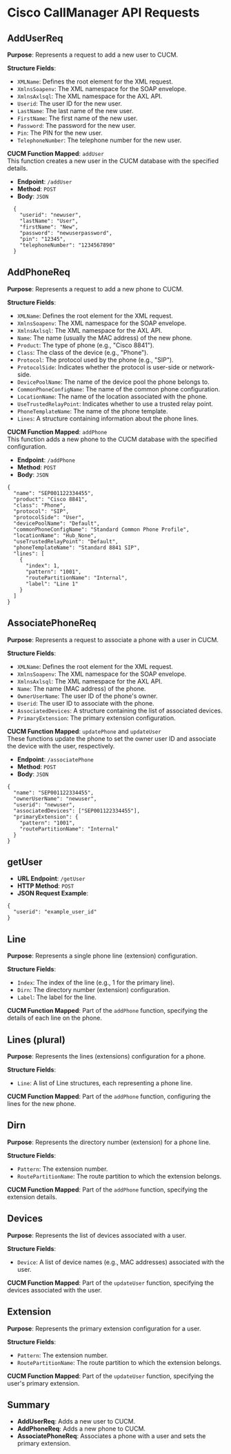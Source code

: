 # Cisco CallManager API Requests

## AddUserReq

**Purpose**: Represents a request to add a new user to CUCM.

**Structure Fields**:
- `XMLName`: Defines the root element for the XML request.
- `XmlnsSoapenv`: The XML namespace for the SOAP envelope.
- `XmlnsAxlsql`: The XML namespace for the AXL API.
- `Userid`: The user ID for the new user.
- `LastName`: The last name of the new user.
- `FirstName`: The first name of the new user.
- `Password`: The password for the new user.
- `Pin`: The PIN for the new user.
- `TelephoneNumber`: The telephone number for the new user.

**CUCM Function Mapped**: `addUser`  
This function creates a new user in the CUCM database with the specified details.

- **Endpoint**: `/addUser`
- **Method**: `POST`
- **Body**: `JSON`

```
  {
    "userid": "newuser",
    "lastName": "User",
    "firstName": "New",
    "password": "newuserpassword",
    "pin": "12345",
    "telephoneNumber": "1234567890"
  }
```

## AddPhoneReq

**Purpose**: Represents a request to add a new phone to CUCM.

**Structure Fields**:
- `XMLName`: Defines the root element for the XML request.
- `XmlnsSoapenv`: The XML namespace for the SOAP envelope.
- `XmlnsAxlsql`: The XML namespace for the AXL API.
- `Name`: The name (usually the MAC address) of the new phone.
- `Product`: The type of phone (e.g., "Cisco 8841").
- `Class`: The class of the device (e.g., "Phone").
- `Protocol`: The protocol used by the phone (e.g., "SIP").
- `ProtocolSide`: Indicates whether the protocol is user-side or network-side.
- `DevicePoolName`: The name of the device pool the phone belongs to.
- `CommonPhoneConfigName`: The name of the common phone configuration.
- `LocationName`: The name of the location associated with the phone.
- `UseTrustedRelayPoint`: Indicates whether to use a trusted relay point.
- `PhoneTemplateName`: The name of the phone template.
- `Lines`: A structure containing information about the phone lines.

**CUCM Function Mapped**: `addPhone`  
This function adds a new phone to the CUCM database with the specified configuration.

- **Endpoint**: `/addPhone`
- **Method**: `POST`
- **Body**: `JSON`

```
{
  "name": "SEP001122334455",
  "product": "Cisco 8841",
  "class": "Phone",
  "protocol": "SIP",
  "protocolSide": "User",
  "devicePoolName": "Default",
  "commonPhoneConfigName": "Standard Common Phone Profile",
  "locationName": "Hub_None",
  "useTrustedRelayPoint": "Default",
  "phoneTemplateName": "Standard 8841 SIP",
  "lines": [
    {
      "index": 1,
      "pattern": "1001",
      "routePartitionName": "Internal",
      "label": "Line 1"
    }
  ]
}
```
## AssociatePhoneReq

**Purpose**: Represents a request to associate a phone with a user in CUCM.

**Structure Fields**:
- `XMLName`: Defines the root element for the XML request.
- `XmlnsSoapenv`: The XML namespace for the SOAP envelope.
- `XmlnsAxlsql`: The XML namespace for the AXL API.
- `Name`: The name (MAC address) of the phone.
- `OwnerUserName`: The user ID of the phone's owner.
- `Userid`: The user ID to associate with the phone.
- `AssociatedDevices`: A structure containing the list of associated devices.
- `PrimaryExtension`: The primary extension configuration.

**CUCM Function Mapped**: `updatePhone` and `updateUser`  
These functions update the phone to set the owner user ID and associate the device with the user, respectively.

- **Endpoint**: `/associatePhone`
- **Method**: `POST`
- **Body**: `JSON`

```
{
  "name": "SEP001122334455",
  "ownerUserName": "newuser",
  "userid": "newuser",
  "associatedDevices": ["SEP001122334455"],
  "primaryExtension": {
    "pattern": "1001",
    "routePartitionName": "Internal"
  }
}
```

## getUser

- **URL Endpoint**: `/getUser`
- **HTTP Method**: `POST`
- **JSON Request Example**:

```
{
  "userid": "example_user_id"
}
```
## Line

**Purpose**: Represents a single phone line (extension) configuration.

**Structure Fields**:
- `Index`: The index of the line (e.g., 1 for the primary line).
- `Dirn`: The directory number (extension) configuration.
- `Label`: The label for the line.

**CUCM Function Mapped**: Part of the `addPhone` function, specifying the details of each line on the phone.

## Lines (plural)

**Purpose**: Represents the lines (extensions) configuration for a phone.

**Structure Fields**:
- `Line`: A list of Line structures, each representing a phone line.

**CUCM Function Mapped**: Part of the `addPhone` function, configuring the lines for the new phone.

## Dirn

**Purpose**: Represents the directory number (extension) for a phone line.

**Structure Fields**:
- `Pattern`: The extension number.
- `RoutePartitionName`: The route partition to which the extension belongs.

**CUCM Function Mapped**: Part of the `addPhone` function, specifying the extension details.

## Devices

**Purpose**: Represents the list of devices associated with a user.

**Structure Fields**:
- `Device`: A list of device names (e.g., MAC addresses) associated with the user.

**CUCM Function Mapped**: Part of the `updateUser` function, specifying the devices associated with the user.

## Extension

**Purpose**: Represents the primary extension configuration for a user.

**Structure Fields**:
- `Pattern`: The extension number.
- `RoutePartitionName`: The route partition to which the extension belongs.

**CUCM Function Mapped**: Part of the `updateUser` function, specifying the user's primary extension.

## Summary
- **AddUserReq**: Adds a new user to CUCM.
- **AddPhoneReq**: Adds a new phone to CUCM.
- **AssociatePhoneReq**: Associates a phone with a user and sets the primary extension.

